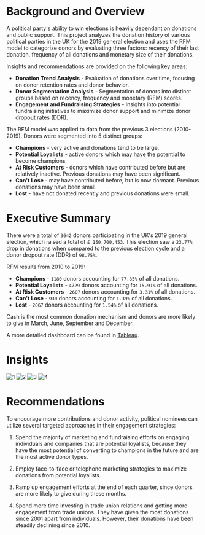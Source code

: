 # Background and Overview

A political party's ability to win elections is heavily dependant on donations and public support. This project analyzes the donation history of various political parties in the UK for the 2019 general election and uses the RFM model to categorize donors by evaluating three factors: recency of their last donation, frequency of all donations and monetary size of their donations. 

Insights and recommendations are provided on the following key areas:
- **Donation Trend Analysis** - Evaluation of donations over time, focusing on donor retention rates and donor behavior. 
- **Donor Segmentation Analysis** - Segmentation of donors into distinct groups based on recency, frequency and monetary (RFM) scores. 
- **Engagement and Fundraising Strategies** - Insights into potential fundraising initiatives to maximize donor support and minimize donor dropout rates (DDR).

The RFM model was applied to data from the previous 3 elections (2010-2019). Donors were segmented into 5 distinct groups:
- **Champions** - very active and donations tend to be large.
- **Potential Loyalists** - active donors which may have the potential to become champions
- **At Risk Customers** - donors which have contributed before but are relatively inactive. Previous donations may have been significant.
- **Can't Lose** - may have contributed before, but is now dormant. Previous donations may have been small.
- **Lost** - have not donated recently and previous donations were small.

# Executive Summary
 
 There were a total of `3642` donors participating in the UK's 2019 general election, which raised a total of `£ 150,700,453`. This election saw a `23.77%` drop in donations when compared to the previous election cycle and a donor dropout rate (DDR) of `98.75%`.

RFM results from 2010 to 2019:
- **Champions** - `1180` donors accounting for `77.85%` of all donations.
- **Potential Loyalists** - `4729` donors accounting for `15.91%` of all donations.
- **At Risk Customers** - `2607` donors accounting for `3.31%` of all donations.
- **Can't Lose** - `930` donors accounting for `1.39%` of all donations.
- **Lost** - `2067` donors accounting for `1.54%` of all donations.

Cash is the most common donation mechanism and donors are more likely to give in March, June, September and December. 

A more detailed dashboard can be found in [Tableau](https://public.tableau.com/views/RFMDashboard_17256472286970/2019DonorDashboard?:language=en-US&:sid=&:redirect=auth&:display_count=n&:origin=viz_share_link).

# Insights

![1](/Images/Screenshot%202024-10-03%20at%208.04.36%E2%80%AFPM.png)
![2](/Images/Screenshot%202024-10-03%20at%208.04.48%E2%80%AFPM.png)
![3](/Images/Screenshot%202024-10-03%20at%208.04.56%E2%80%AFPM.png)
![4](/Images/Screenshot%202024-10-06%20at%204.41.59%E2%80%AFPM.png)

# Recommendations

To encourage more contributions and donor activity, political nominees can utilize several targeted approaches in their engagement strategies:

1. Spend the majority of marketing and fundraising efforts on engaging individuals and companies that are potential loyalists, because they have the most potential of converting to champions in the future and are the most active donor types.  

2. Employ face-to-face or telephone marketing strategies to maximize donations from potential loyalists. 

3. Ramp up engagement efforts at the end of each quarter, since donors are more likely to give during these months. 

4. Spend more time investing in trade union relations and getting more engagement from trade unions. They have given the most donations since 2001 apart from individuals. However, their donations have been steadily declining since 2010.  



